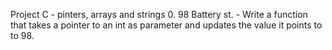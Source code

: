 Project C - pinters, arrays and strings
0. 98 Battery st. - Write a function that takes a pointer to an int as parameter and updates the value it points to to 98.
